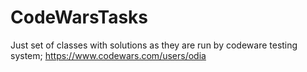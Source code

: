 # CodeWarsTasks

Just set of classes with solutions as they are run by codeware testing system;
https://www.codewars.com/users/odia
